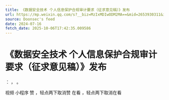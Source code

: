 ```yaml
---
title: 《数据安全技术 个人信息保护合规审计要求（征求意见稿）》发布
url: https://mp.weixin.qq.com/s?__biz=MzIxMDIwODM2MA==&mid=2653930311&idx=1&sn=ff76c57c59054097efe23e77ff43a185
source: Doonsec's feed
date: 2024-07-16
fetch_date: 2025-10-06T17:42:35.009586
---
```


# 《数据安全技术 个人信息保护合规审计要求（征求意见稿）》发布

：
，
。

视频
小程序
赞
，轻点两下取消赞
在看
，轻点两下取消在看